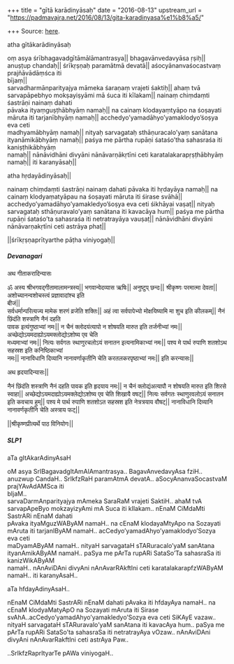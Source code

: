 +++
title = "gītā karādinyāsaḥ"
date = "2016-08-13"
upstream_url = "https://padmavajra.net/2016/08/13/gita-karadinyasa%e1%b8%a5/"

+++
Source: [here](https://padmavajra.net/2016/08/13/gita-karadinyasa%e1%b8%a5/).

atha gītākarādinyāsaḥ

oṃ asya śrībhagavadgītāmālāmantrasya\|\| bhagavānvedavyāsa ṛṣiḥ\|\|
anuṣṭup chandaḥ\|\| śrīkṛṣṇaḥ paramātmā devatā\|\| aśocyānanvaśocastvaṃ
prajñāvādāṃśca iti  
bījaṃ\|\|  
sarvadharmānparityajya māmeka śaraṇaṃ vrajeti śaktiḥ\|\| ahaṃ tvā
sarvapāpebhyo mokṣayiṣyāmi mā śuca iti kīlakam\|\| nainaṃ chiṃdaṃti
śastrāṇi nainaṃ dahati  
pāvaka ityaṃguṣṭhābhyāṃ namaḥ\|\| na cainaṃ klodayaṃtyāpo na śoṣayati
māruta iti tarjanībhyāṃ namaḥ\|\| acchedyo’yamadāhyo’yamaklodyo’śoṣya
eva ceti  
madhyamābhyāṃ namaḥ\|\| nityaḥ sarvagataḥ sthāṇuracalo’yaṃ sanātana
ityanāmikābhyāṃ namaḥ\|\| paśya me pārtha rupāṇi śataśo’tha sahasraśa
iti kaniṣṭhikābhyāṃ  
namaḥ\|\| nānāvidhāni divyāni nānāvarṇākṛtīni ceti
karatalakarapṛṣṭhābhyāṃ namaḥ\|\| iti karanyāsaḥ\|\|

atha hṛdayādinyāsaḥ\|\|

nainaṃ chiṃdaṃti śastrāṇi nainaṃ dahati pāvaka iti hṛdayāya namaḥ\|\| na
cainaṃ klodyaṃatyāpau na śoṣayati māruta iti śirase svāhā\|\|
acchedyo’yamadāhyo’yamakledyo’śoṣya eva ceti śikhāyai vaṣaṭ\|\| nityaḥ
sarvagataḥ sthāṇuravalo’yaṃ sanātana iti kavacāya hum\|\| paśya me
pārtha rupāṇi śataśo’ta sahasraśa iti netratrayāya vauṣaṭ\|\|
nānāvidhāni divyāni nānāvarṇakṛtīni ceti astrāya phaṭ\|\|

\|\|śrīkṛṣṇaprītyarthe pāṭha viniyogaḥ\|\|

##### Devanagari

अथ गीताकरादिन्यासः

ॐ अस्य श्रीभगवद्गीतामालामन्त्रस्य\|\| भगवान्वेदव्यास ऋषिः\|\| अनुष्टुप्
छन्दः\|\| श्रीकृष्णः परमात्मा देवता\|\| अशोच्यानन्वशोचस्त्वं
प्रज्ञावादांश्च इति  
बीजं\|\|  
सर्वधर्मान्परित्यज्य मामेक शरणं व्रजेति शक्तिः\|\| अहं त्वा सर्वपापेभ्यो
मोक्षयिष्यामि मा शुच इति कीलकम्\|\| नैनं छिंदंति शस्त्राणि नैनं दहति  
पावक इत्यंगुष्ठाभ्यां नमः\|\| न चैनं क्लोदयंत्यापो न शोषयति मारुत इति
तर्जनीभ्यां नमः\|\| अच्छेद्योऽयमदाह्योऽयमक्लोद्योऽशोष्य एव चेति  
मध्यमाभ्यां नमः\|\| नित्यः सर्वगतः स्थाणुरचलोऽयं सनातन इत्यनामिकाभ्यां
नमः\|\| पश्य मे पार्थ रुपाणि शतशोऽथ सहस्रश इति कनिष्ठिकाभ्यां  
नमः\|\| नानाविधानि दिव्यानि नानावर्णाकृतीनि चेति करतलकरपृष्ठाभ्यां
नमः\|\| इति करन्यासः\|\|

अथ हृदयादिन्यासः\|\|

नैनं छिंदंति शस्त्राणि नैनं दहति पावक इति हृदयाय नमः\|\| न चैनं
क्लोद्यंअत्यापौ न शोषयति मारुत इति शिरसे स्वाहा\|\|
अच्छेद्योऽयमदाह्योऽयमक्लेद्योऽशोष्य एव चेति शिखायै वषट्\|\| नित्यः
सर्वगतः स्थाणुरवलोऽयं सनातन इति कवचाय हुम्\|\| पश्य मे पार्थ रुपाणि
शतशोऽत सहस्रश इति नेत्रत्रयाय वौषट्\|\| नानाविधानि दिव्यानि
नानावर्णकृतीनि चेति अस्त्राय फट्\|\|

\|\|श्रीकृष्णप्रीत्यर्थे पाठ विनियोगः\|\|

##### SLP1

aTa gItAkarAdinyAsaH

oM asya SrIBagavadgItAmAlAmantrasya.. BagavAnvedavyAsa fziH.. anuzwup
CandaH.. SrIkfzRaH paramAtmA devatA.. aSocyAnanvaSocastvaM
prajYAvAdAMSca iti  
bIjaM..  
sarvaDarmAnparityajya mAmeka SaraRaM vrajeti SaktiH.. ahaM tvA
sarvapApeByo mokzayizyAmi mA Suca iti kIlakam.. nEnaM CiMdaMti SastrARi
nEnaM dahati  
pAvaka ityaMguzWAByAM namaH.. na cEnaM klodayaMtyApo na Sozayati mAruta
iti tarjanIByAM namaH.. acCedyo’yamadAhyo’yamaklodyo’Sozya eva ceti  
maDyamAByAM namaH.. nityaH sarvagataH sTARuracalo’yaM sanAtana
ityanAmikAByAM namaH.. paSya me pArTa rupARi SataSo’Ta sahasraSa iti
kanizWikAByAM  
namaH.. nAnAviDAni divyAni nAnAvarRAkftIni ceti karatalakarapfzWAByAM
namaH.. iti karanyAsaH..

aTa hfdayAdinyAsaH..

nEnaM CiMdaMti SastrARi nEnaM dahati pAvaka iti hfdayAya namaH.. na
cEnaM klodyaMatyApO na Sozayati mAruta iti Sirase
svAhA..acCedyo’yamadAhyo’yamakledyo’Sozya eva ceti SiKAyE vazaw.. nityaH
sarvagataH sTARuravalo’yaM sanAtana iti kavacAya hum.. paSya me pArTa
rupARi SataSo’ta sahasraSa iti netratrayAya vOzaw.. nAnAviDAni divyAni
nAnAvarRakftIni ceti astrAya Paw..

..SrIkfzRaprItyarTe pAWa viniyogaH..



##### 
